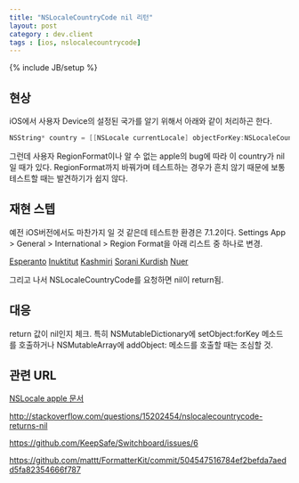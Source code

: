 ```yaml
---
title: "NSLocaleCountryCode nil 리턴"
layout: post
category : dev.client
tags : [ios, nslocalecountrycode]
---
```

{% include JB/setup %}

현상
---
iOS에서 사용자 Device의 설정된 국가를 알기 위해서 아래와 같이 처리하곤 한다.

```objectivec
NSString* country = [[NSLocale currentLocale] objectForKey:NSLocaleCountryCode];
```
그런데 사용자 RegionFormat이나 알 수 없는 apple의 bug에 따라 이 country가 nil일 때가 있다.
RegionFormat까지 바꿔가며 테스트하는 경우가 흔치 않기 때문에 보통 테스트할 때는 발견하기가 쉽지 않다.

재현 스텝
-------
예전 iOS버전에서도 마찬가지 일 것 같은데 테스트한 환경은 7.1.2이다.
Settings App > General > International > Region Format을 아래 리스트 중 하나로 변경.

[Esperanto](http://ko.wikipedia.org/wiki/%EC%97%90%EC%8A%A4%ED%8E%98%EB%9E%80%ED%86%A0)
[Inuktitut](http://en.wikipedia.org/wiki/Inuktitut)
[Kashmiri](http://en.wikipedia.org/wiki/Kashmir)
[Sorani Kurdish](http://en.wikipedia.org/wiki/Sorani_Kurdish)
[Nuer](http://en.wikipedia.org/wiki/Nuer_language)

그리고 나서 NSLocaleCountryCode를 요청하면 nil이 return됨.

대응
---
return 값이 nil인지 체크. 특히 NSMutableDictionary에 setObject:forKey 메소드를 호출하거나 NSMutableArray에 addObject: 메소드를 호출할 때는 조심할 것.

관련 URL
-------
[NSLocale apple 문서](https://developer.apple.com/library/mac/documentation/cocoa/reference/foundation/classes/NSLocale_Class/Reference/Reference.html)

<http://stackoverflow.com/questions/15202454/nslocalecountrycode-returns-nil>

<https://github.com/KeepSafe/Switchboard/issues/6>

<https://github.com/mattt/FormatterKit/commit/504547516784ef2befda7aedd5fa82354666f787>
